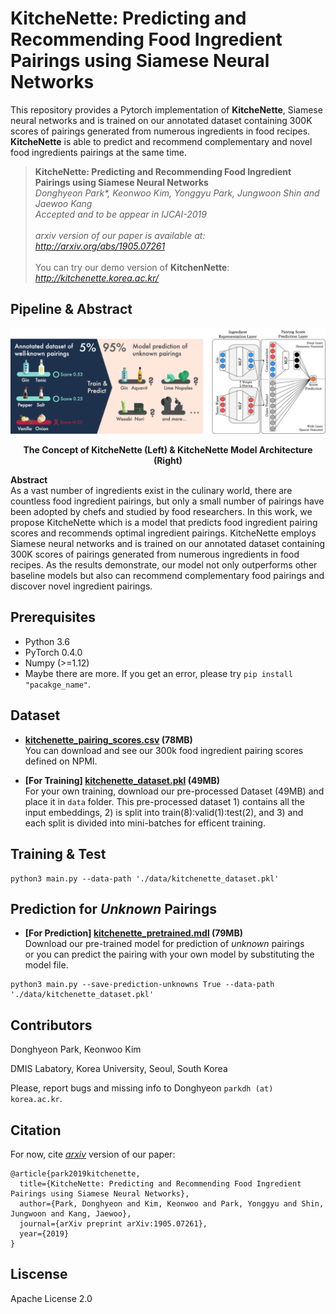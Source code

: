 # KitcheNette: Predicting and Recommending Food Ingredient Pairings using Siamese Neural Networks
This repository provides a Pytorch implementation of **KitcheNette**, Siamese neural networks and is trained on our annotated dataset containing 300K scores of pairings generated from numerous ingredients in food recipes. **KitcheNette** is able to predict and recommend complementary and novel food ingredients pairings at the same time.

> **KitcheNette: Predicting and Recommending Food Ingredient Pairings using Siamese Neural Networks** <br>
> *Donghyeon Park\*, Keonwoo Kim, Yonggyu Park, Jungwoon Shin and Jaewoo Kang* <br>
> *Accepted and to be appear in IJCAI-2019* <br><br>
> *arxiv version of our paper is available at:* <br>
> *http://arxiv.org/abs/1905.07261* <br><br>
> You can try our demo version of **KitchenNette**: <br>
> *http://kitchenette.korea.ac.kr/*

## Pipeline & Abstract
![figure](/data/figure_together.png)
<p align="center">
  <b> The Concept of KitcheNette (Left) & KitcheNette Model Architecture (Right) </b>
</p>

**Abstract** <br>
As a vast number of ingredients exist in the culinary world, there are countless food ingredient pairings, but only a small number of pairings have been adopted by chefs and studied by food researchers. In this work, we propose KitcheNette which is a model that predicts food ingredient pairing scores and recommends optimal ingredient pairings. KitcheNette employs Siamese neural networks and is trained on our annotated dataset containing 300K scores of pairings generated from numerous ingredients in food recipes. As the results demonstrate, our model not only outperforms other baseline models but also can recommend complementary food pairings and discover novel ingredient pairings.

## Prerequisites
- Python 3.6
- PyTorch 0.4.0
- Numpy (>=1.12)
- Maybe there are more. If you get an error, please try `pip install "pacakge_name"`.

## Dataset
- **[kitchenette_pairing_scores.csv](https://drive.google.com/open?id=1hX7L3UZUVspNHCjDbgCjuI5niQlBXXMh) (78MB)** <br>
You can download and see our 300k food ingredient pairing scores defined on NPMI.

- **\[For Training\] [kitchenette_dataset.pkl](https://drive.google.com/open?id=1tUbwr7COW0lkiGkM3gafeGwtQncWd8wC) (49MB)** <br>
For your own training, download our pre-processed Dataset (49MB) and place it in `data` folder. This pre-processed dataset 1) contains all the input embeddings, 2) is split into train(8):valid(1):test(2), and 3) and each split is divided into mini-batches for efficent training.

## Training & Test
```
python3 main.py --data-path './data/kitchenette_dataset.pkl'
```
## Prediction for *Unknown* Pairings
- **\[For Prediction\] [kitchenette_pretrained.mdl](https://drive.google.com/open?id=1y5lFnECVdAaEikezeYipIABo4-5gvcbb) (79MB)** <br>
Download our pre-trained model for prediction of *unknown* pairings <br>
or you can predict the pairing with your own model by substituting the model file.

```
python3 main.py --save-prediction-unknowns True --data-path './data/kitchenette_dataset.pkl'
```

## Contributors
Donghyeon Park, Keonwoo Kim

DMIS Labatory, Korea University, Seoul, South Korea

Please, report bugs and missing info to Donghyeon `parkdh (at) korea.ac.kr`.

## Citation

For now, cite *[arxiv](http://arxiv.org/abs/1905.07261)* version of our paper:

```
@article{park2019kitchenette,
  title={KitcheNette: Predicting and Recommending Food Ingredient Pairings using Siamese Neural Networks},
  author={Park, Donghyeon and Kim, Keonwoo and Park, Yonggyu and Shin, Jungwoon and Kang, Jaewoo},
  journal={arXiv preprint arXiv:1905.07261},
  year={2019}
}
```

## Liscense
Apache License 2.0
